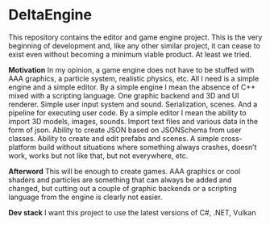 # DeltaEngine
This repository contains the editor and game engine project.
This is the very beginning of development and, like any other similar project, it can cease to exist even without becoming a minimum viable product. At least we tried.

**Motivation**
In my opinion, a game engine does not have to be stuffed with AAA graphics, a particle system, realistic physics, etc. All I need is a simple engine and a simple editor.
By a simple engine I mean the absence of C++ mixed with a scripting language. One graphic backend and 3D and UI renderer. Simple user input system and sound. Serialization, scenes. And a pipeline for executing user code.
By a simple editor I mean the ability to import 3D models, images, sounds. Import text files and various data in the form of json. Ability to create JSON based on JSONSchema from user classes. Ability to create and edit prefabs and scenes. A simple cross-platform build without situations where something always crashes, doesn’t work, works but not like that, but not everywhere, etc.

**Afterword**
This will be enough to create games. AAA graphics or cool shaders and particles are something that can always be added and changed, but cutting out a couple of graphic backends or a scripting language from the engine is clearly not easier.

**Dev stack**
I want this project to use the latest versions of C#, .NET, Vulkan
